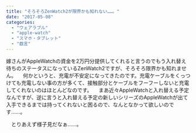 ```yaml
---
title: "そろそろZenWatch2が限界かも知れない……。"
date: "2017-05-08"
categories: 
  - "ウェアラブル"
  - "apple-watch"
  - "スマホ・タブレット"
  - "戯言"
---
```


嫁さんがAppleWatchの資金を2万円分提供してくれると言うのでもう入れ替え待ちのステータスになっているZenWatch2ですが、そろそろ限界かも知れません。 　何かというと、充電が不安定になってきたのです。充電ケーブルをくっつけても充電しない事の方が多くて、接触部分とケーブルをフーフーしないと充電してくれないのはほとんどなのです。 　まあ近々AppleWatchと入れ替える予定なんですが、逆に言うと入れ替える予定の新しいシリーズのAppleWatchが出て入手できるまでは持ってくれないと困るので、なんとなかって欲しいのです……。

　とりあえず様子見だなぁ……。
